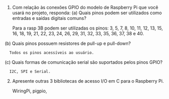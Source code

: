 1. Com relação às conexões GPIO do modelo de Raspberry Pi que você usará no projeto, responda:
  (a) Quais pinos podem ser utilizados como entradas e saídas digitais comuns?
  
      Para a rasp 3B podem ser utilizadas os pinos: 3, 5, 7, 8, 10, 11, 12, 13, 15, 16, 18, 19, 21, 22, 23, 24, 26,
      29, 31, 32, 33, 35, 36, 37, 38 e 40.
      
  (b) Quais pinos possuem resistores de pull-up e pull-down?
  
      Todos os pinos acessíveis ao usuário.

  (c) Quais formas de comunicação serial são suportados pelos pinos GPIO?

      I2C, SPI e Serial.

2. Apresente outras 3 bibliotecas de acesso I/O em C para o Raspberry Pi.

      WiringPi, pigpio, 
